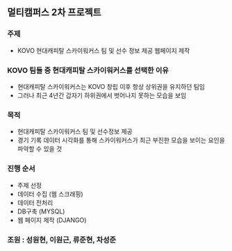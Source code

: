 ## 멀티캠퍼스 2차 프로젝트

### 주제
- KOVO 현대캐피탈 스카이워커스 팀 및 선수 정보 제공 웹페이지 제작

### KOVO 팀들 중 현대캐피탈 스카이워커스를 선택한 이유
- 현대캐피탈 스카이워커스는 KOVO 창립 이후 항상 상위권을 유지하던 팀임
- 그러나 최근 4년간 갑자기 하위권에서 벗어나지 못하는 모습을 보임

### 목적
- 현대캐피탈 스카이워커스 팀 및 선수정보 제공 
- 경기 기록 데이터 시각화를 통해 스카이워커스가 최근 부진한 모습을 보이는 요인을 파악할 수 있을 것


### 진행 순서
- 주제 선정
- 데이터 수집 (웹 스크래핑)
- 데이터 전처리
- DB구축 (MYSQL)
- 웹 페이지 제작 (DJANGO)

### 조원 : 성원현, 이원근, 류준현, 차성준